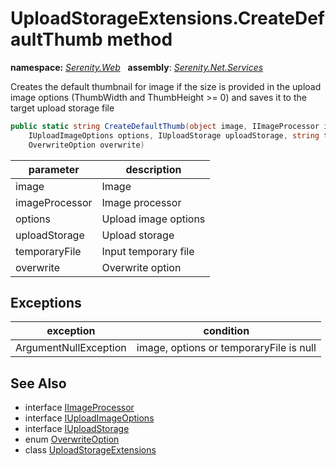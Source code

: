 # UploadStorageExtensions.CreateDefaultThumb method
**namespace:** *[Serenity.Web](../../README.md#serenity.web-namespace)*   **assembly**: *[Serenity.Net.Services](../../README.md)*

Creates the default thumbnail for image if the size is provided in the upload image options (ThumbWidth and ThumbHeight &gt;= 0) and saves it to the target upload storage file

```csharp
public static string CreateDefaultThumb(object image, IImageProcessor imageProcessor, 
    IUploadImageOptions options, IUploadStorage uploadStorage, string temporaryFile, 
    OverwriteOption overwrite)
```

| parameter | description |
| --- | --- |
| image | Image |
| imageProcessor | Image processor |
| options | Upload image options |
| uploadStorage | Upload storage |
| temporaryFile | Input temporary file |
| overwrite | Overwrite option |

## Exceptions

| exception | condition |
| --- | --- |
| ArgumentNullException | image, options or temporaryFile is null |

## See Also

* interface [IImageProcessor](../../global/IImageProcessor.md)
* interface [IUploadImageOptions](../Serenity.Net.Core/../../Serenity.ComponentModel/IUploadImageOptions.md)
* interface [IUploadStorage](../IUploadStorage.md)
* enum [OverwriteOption](../OverwriteOption.md)
* class [UploadStorageExtensions](../UploadStorageExtensions.md)